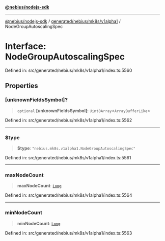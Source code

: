 [**@nebius/nodejs-sdk**](../../../../../README.md)

***

[@nebius/nodejs-sdk](../../../../../README.md) / [generated/nebius/mk8s/v1alpha1](../README.md) / NodeGroupAutoscalingSpec

# Interface: NodeGroupAutoscalingSpec

Defined in: src/generated/nebius/mk8s/v1alpha1/index.ts:5560

## Properties

### \[unknownFieldsSymbol\]?

> `optional` **\[unknownFieldsSymbol\]**: `Uint8Array`\<`ArrayBufferLike`\>

Defined in: src/generated/nebius/mk8s/v1alpha1/index.ts:5562

***

### $type

> **$type**: `"nebius.mk8s.v1alpha1.NodeGroupAutoscalingSpec"`

Defined in: src/generated/nebius/mk8s/v1alpha1/index.ts:5561

***

### maxNodeCount

> **maxNodeCount**: [`Long`](../../../../../runtime/protos/core/classes/Long.md)

Defined in: src/generated/nebius/mk8s/v1alpha1/index.ts:5564

***

### minNodeCount

> **minNodeCount**: [`Long`](../../../../../runtime/protos/core/classes/Long.md)

Defined in: src/generated/nebius/mk8s/v1alpha1/index.ts:5563
